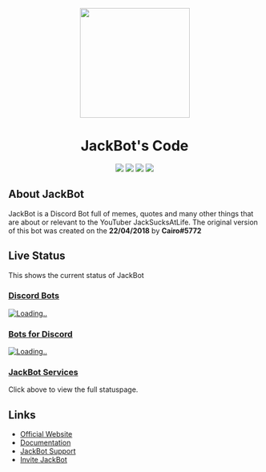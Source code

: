 <p align="center"><img src="https://i.imgur.com/iAMBKjV.png" width="219" height="219" /></p>

<h1 align="center">JackBot's Code</h1>
<p align="center">
<img src="https://img.shields.io/badge/bot%20owner-Cairo%234883-yellow.svg" />
<img src="https://img.shields.io/badge/dependencies-up%20to%20date-brightgreen.svg" />
<img src="https://img.shields.io/badge/contributions-welcome-orange.svg" />
<img src="https://img.shields.io/badge/license-AGPL%203.0-red.svg" /></p>


## About JackBot
JackBot is a Discord Bot full of memes, quotes and many other things that are about or relevant to the YouTuber JackSucksAtLife. The original version of this bot was created on the **22/04/2018** by **Cairo#5772**

## Live Status
This shows the current status of JackBot

### [Discord Bots](https://discordbots.org)
<p><a href="https://discordbots.org/bot/437439973751521280"><img src="https://discordbots.org/api/widget/437439973751521280.svg?usernamecolor=FFFFFF&amp;topcolor=2C2F33" alt="Loading.." /></a></p>

### [Bots for Discord](https://botsfordiscord.com)
<p><a href="https://botsfordiscord.com/bot/437439973751521280"><img src="https://botsfordiscord.com/api/v1/bots/437439973751521280/embed?theme=dark" alt="Loading.." /></a></p>

### [JackBot Services](https://jackbot.statusy.co)
Click above to view the full statuspage.

## Links
* [Official Website](https://cairo2k18.xyz/jackbot)
* [Documentation](https://cairo2k18.xyz/jackbot/docs)
* [JackBot Support](https://discord.gg/AWEvbyb)
* [Invite JackBot](https://discordapp.com/oauth2/authorize?client_id=437439973751521280&scope=bot&permissions=314440)
